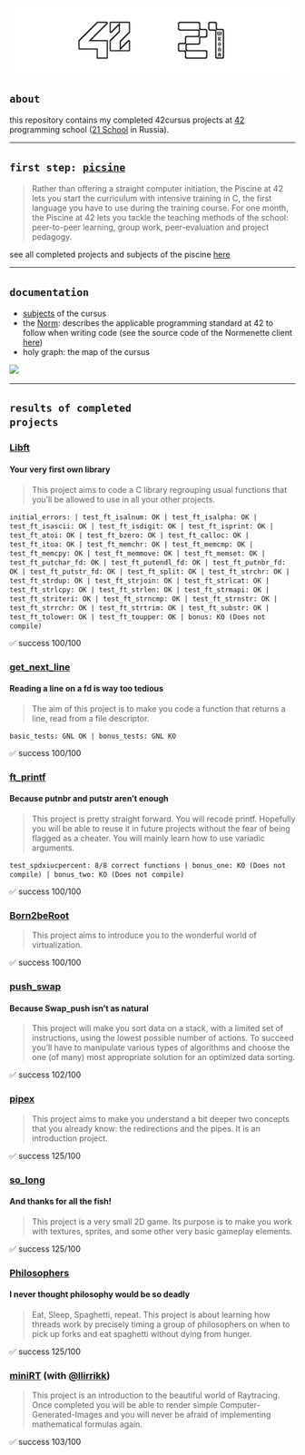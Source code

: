 ![](/documentation/header.png)

## <code>about</code>
this repository contains my completed 42cursus projects at [42](https://42.fr/en/homepage/) programming school ([21 School](https://21-school.ru) in Russia).

---

## <code>first step: [picsine](https://github.com/marplyn/piscine-42)</code>
> Rather than offering a straight computer initiation, the Piscine at 42 lets you start the curriculum with intensive training in C, the first language you have to use during the training course. For one month, the Piscine at 42 lets you tackle the teaching methods of the school: peer-to-peer learning, group work, peer-evaluation and project pedagogy.

see all completed projects and subjects of the piscine [here](https://github.com/marplyn/piscine-42)

---

## <code>documentation</code>
* [subjects](/documentation/subjects) of the cursus
* the [Norm](/documentation/en_norm.pdf): describes the applicable programming standard at 42 to follow when writing code (see the source code of the Normenette client [here](https://github.com/42School/norminette))
* holy graph: the map of the cursus

![](/documentation/holygraph.png)

---

## <code>results of completed projects</code>
### [Libft](/Libft)
#### Your very first own library
> This project aims to code a C library regrouping usual functions that you’ll be allowed to use in all your other projects.
```trace
initial_errors: | test_ft_isalnum: OK | test_ft_isalpha: OK | test_ft_isascii: OK | test_ft_isdigit: OK | test_ft_isprint: OK | test_ft_atoi: OK | test_ft_bzero: OK | test_ft_calloc: OK | test_ft_itoa: OK | test_ft_memchr: OK | test_ft_memcmp: OK | test_ft_memcpy: OK | test_ft_memmove: OK | test_ft_memset: OK | test_ft_putchar_fd: OK | test_ft_putendl_fd: OK | test_ft_putnbr_fd: OK | test_ft_putstr_fd: OK | test_ft_split: OK | test_ft_strchr: OK | test_ft_strdup: OK | test_ft_strjoin: OK | test_ft_strlcat: OK | test_ft_strlcpy: OK | test_ft_strlen: OK | test_ft_strmapi: OK | test_ft_striteri: OK | test_ft_strncmp: OK | test_ft_strnstr: OK | test_ft_strrchr: OK | test_ft_strtrim: OK | test_ft_substr: OK | test_ft_tolower: OK | test_ft_toupper: OK | bonus: KO (Does not compile)
```
✅ success 100/100

### [get_next_line](/get_next_line)
#### Reading a line on a fd is way too tedious
> The aim of this project is to make you code a function that returns a line, read from a file descriptor.
```trace
basic_tests: GNL OK | bonus_tests: GNL KO
```
✅ success 100/100

### [ft_printf](/ft_printf)
#### Because putnbr and putstr aren’t enough
> This project is pretty straight forward. You will recode printf. Hopefully you will be able to reuse it in future projects without the fear of being flagged as a cheater. You will mainly learn how to use variadic arguments.
```trace
test_spdxiucpercent: 8/8 correct functions | bonus_one: KO (Does not compile) | bonus_two: KO (Does not compile)
```
✅ success 100/100

### [Born2beRoot](/Born2beRoot)
> This project aims to introduce you to the wonderful world of virtualization.

✅ success 100/100

### [push_swap](/push_swap)
#### Because Swap_push isn’t as natural
> This project will make you sort data on a stack, with a limited set of instructions, using the lowest possible number of actions. To succeed you’ll have to manipulate various types of algorithms and choose the one (of many) most appropriate solution for an optimized data sorting.

✅ success 102/100

### [pipex](/pipex)
> This project aims to make you understand a bit deeper two concepts that you already know: the redirections and the pipes. It is an introduction project.

✅ success 125/100

### [so_long](/so_long)
#### And thanks for all the fish!
> This project is a very small 2D game. Its purpose is to make you work with textures, sprites, and some other very basic gameplay elements.

✅ success 125/100

### [Philosophers](/Philosophers)
#### I never thought philosophy would be so deadly
> Eat, Sleep, Spaghetti, repeat. This project is about learning how threads work by precisely timing a group of philosophers on when to pick up forks and eat spaghetti without dying from hunger.

✅ success 125/100

### [miniRT](/miniRT) (with [@llirrikk](https://github.com/llirrikk))
> This project is an introduction to the beautiful world of Raytracing. Once completed you will be able to render simple Computer-Generated-Images and you will never be afraid of implementing mathematical formulas again.

✅ success 103/100
